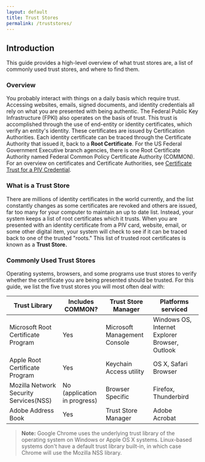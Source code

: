 ```yaml
---
layout: default
title: Trust Stores
permalink: /truststores/
---
```


## Introduction
This guide provides a high-level overview of what trust stores are, a list of commonly used trust stores, and where to find them.

### Overview
You probably interact with things on a daily basis which require trust.  Accessing websites, emails, signed documents, and identity credentials all rely on what you are presented with being authentic.  The Federal Public Key Infrastructure (FPKI) also operates on the basis of trust.  This trust is accomplished through the use of end-entity or identity certificates, which verify an entity's identity.  These certificates are issued by Certification Authorities.  Each identity certificate can be traced through the Certificate Authority that issued it, back to a **Root Certificate**.  For the US Federal Government Executive branch agencies, there is one Root Certificate Authority named Federal Common Policy Certificate Authority (COMMON).  For an overview on certificates and Certificate Authorities, see [Certificate Trust for a PIV Credential](http://gsa.github.io/piv-guides/pivcertchains/).

### What is a Trust Store
There are millions of identity certificates in the world currently, and the list constantly changes as some certificates are revoked and others are issued, far too many for your computer to maintain an up to date list.  Instead,  your system keeps a list of root certificates which it trusts.  When you are presented with an identity certificate from a PIV card, website, email, or some other digital item, your system will check to see if it can be traced back to one of the trusted "roots."  This list of trusted root certificates is known as a **Trust Store.**

### Commonly Used Trust Stores
Operating systems, browsers, and some programs use trust stores to verify whether the certificate you are being presented should be trusted.  For this guide, we list the five trust stores you will most often deal with:

Trust Library|Includes COMMON?|Trust Store Manager|Platforms serviced
---|---|---|---
Microsoft Root Certificate Program|Yes|Microsoft Management Console|Windows OS, Internet Explorer Browser, Outlook
Apple Root Certificate Program|Yes|Keychain Access utility|OS X, Safari Browser
Mozilla Network Security Services(NSS)|No (application in progress)|Browser Specific|Firefox, Thunderbird
Adobe Address Book|Yes|Trust Store Manager|Adobe Acrobat

>**Note:** Google Chrome uses the underlying trust library of the operating system on Windows or Apple OS X systems.  Linux-based systems don't have a default trust library built-in, in which case Chrome will use the Mozilla NSS library.
<!-- TODO: Add information on trust store management suggestions.  Include all: microsoft, nss, java, etc -->

